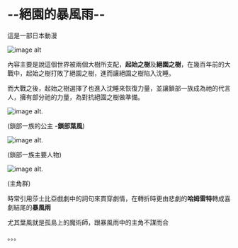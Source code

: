 
--絕園的暴風雨--
============

這是一部日本動漫

![image alt](https://imgur.com/7VM3dhm.jpg)

內容主要是說這個世界被兩個大樹所支配，**起始之樹**及**絕園之樹**，在幾百年前的大戰中，起始之樹打敗了絕園之樹，進而讓絕園之樹陷入沈睡。  

而大戰之後，起始之樹選擇了也進入沈睡來恢復力量，並讓鎖部一族成為祂的代言人，擁有部分祂的力量，為對抗絕園之樹做準備。

![image alt](https://imgur.com/Ccf31LD.jpg). 

(鎖部一族的公主 -**鎖部葉風**)


![image alt](https://imgur.com/6oFKQ3P.jpg). 

(鎖部一族主要人物)


![image alt](https://imgur.com/JL9Jz6m.jpg). 

(主角群)


時常引用莎士比亞戲劇中的詞句來貫穿劇情，在轉折時更由悲劇的**哈姆雷特**轉成喜劇結尾的**暴風雨**

尤其葉風就是孤島上的魔術師，跟暴風雨中的主角不謀而合

。。。
